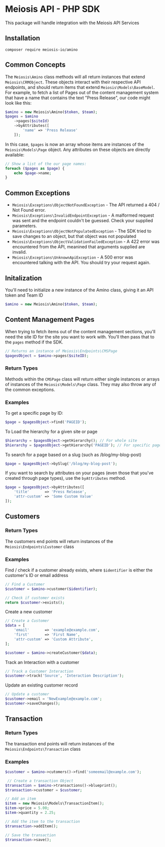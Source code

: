 # Meiosis API - PHP SDK

This package will handle integration with the Meiosis API Services

## Installation

```
composer require meiosis-io/amino
```

## Common Concepts

The `Meiosis\Amino` class methods will all return instances that extend `Meiosis\CRMObject`. These objects interact with their respective API endpoints, and should return items that extend `Meiosis\Models\BaseModel`. For example, to fetch a list of Pages out of the content management system that have a name that contains the text "Press Release", our code might look like this:

```php
$amino = new Meiosis\Amino($token, $team);
$pages = $amino
    ->pages($siteId)
    ->byAttributes([
        'name' => 'Press Release'
    ]);
```

In this case, `$pages` is now an array whose items are instances of the `Meiosis\Models\Page` object. Any attributes on these objects are directly available:

```php
// Show a list of the our page names:
foreach ($pages as $page) {
    echo $page->name;
}
```

## Common Exceptions
- `Meiosis\Exceptions\ObjectNotFoundException` - The API returned a 404 / Not Found error.
- `Meiosis\Exceptions\InvalidEndpointException` - A malformed request was sent and the endpoint couldn't be guessed. Check your supplied parameters.
- `Meiosis\Exceptions\ObjectNotPopulatedException` - The SDK tried to save changes to an object, but that object was not populated
- `Meiosis\Exceptions\ObjectValidationFailedException` - A 422 error was encountered from the API, meanined that arguments supplied are invalid.
- `Meiosis\Exceptions\UnknownApiException` - A 500 error was encountered talking with the API. You should try your request again.

## Initalization

You'll need to initialize a new instance of the Amino class, giving it an API token and Team ID

```php
$amino = new Meiosis\Amino($token, $team);
```

## Content Management Pages

When trying to fetch items out of the content management sections, you'll need the site ID for the site you want to work with. You'll then pass that to the `pages` method if the SDK.

```php
// Returns an instance of Meiosis\Endpoints\CMSPage
$pagesObject = $amino->pages($siteID);
```

### Return Types

Methods within the `CMSPage` class will return either single instances or arrays of instances of the `Meiosis\Models\Page` class. They may also throw any of the common exceptions.

### Examples
To get a specific page by ID:

```php
$page = $pagesObject->find('PAGEID');
```

To Load the hierarchy for a given site or page

```php
$hierarchy = $pagesObject->getHierarchy(); // For whole site
$hierarchy = $pagesObject->getHierarchy('PAGEID'); // For specific page
```

To search for a page based on a slug (such as /blog/my-blog-post)

```php
$page = $pagesObject->bySlug('/blog/my-blog-post');
```

If you want to search by attributes on your pages (even those that you've created through page types), use the `byAttributes` method.

```php
$page = $pagesObject->byAttributes([
    'title'       => 'Press Release',
    'attr-custom' => 'Some Custom Value'
]);
```

## Customers

### Return Types

The customers end points will return instances of the `Meiosis\Endpoints\Customer` class

### Examples

Find / check if a customer already exists, where `$identifier` is either the customer's ID or email address

```php
// Find a Customer
$customer = $amino->customer($identifier);

// Check if customer exists
return $customer->exists();
```

Create a new customer

```php
// Create a Customer
$data = [
    'email'       => 'example@example.com',
    'first'       => 'First Name',
    'attr-custom' => 'Custom Attribute',
];

$customer = $amino->createCustomer($data);
```

Track an Interaction with a customer

```php
// Track a Customer Interaction
$customer->track('Source', 'Interaction Description');
```

Update an existing customer record

```php
// Update a customer
$customer->email = 'NewExample@example.com';
$customer->saveChanges();
```

## Transaction

### Return Types

The transaction end points will return instances of the `Meiosis\Endpoints\Transaction` class

### Examples

```php
$customer = $amino->cutomers()->find('someemail@example.com');

 // Create a transaction Object
$transaction = $amino->transactions()->blueprint();
$transaction->customer = $customer;

// Add an item
$item = new Meiosis\Models\TransactionItem();
$item->price = 5.00;
$item->quantity = 2.25;

// Add the item to the transaction
$transaction->addItem();

// Save the transaction
$transaction->save();
```
